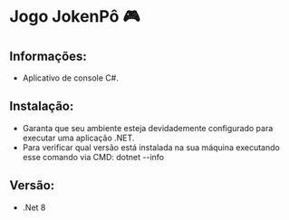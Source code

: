 # Jogo JokenPô 🎮
## Informações: 
- Aplicativo de console C#.


## Instalação:
- Garanta que seu ambiente esteja devidademente configurado para executar uma aplicação .NET.
- Para verificar qual versão está instalada na sua máquina executando esse comando via CMD: dotnet --info


## Versão:
- .Net 8
